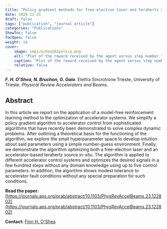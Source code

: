 ```yaml
---
title: "Policy gradient methods for free-electron laser and terahertz source optimization and stabilization at the FERMI free-electron laser at Elettra"
date: 2020-12-21
draft: false
tags: ["publication", "journal article"]
categories: "Publications"
ShowToc: false
TocOpen: false
weight: 10
cover:
    image: imgs/oshea202policy.png
    alt: "Plot of the reward received by the agent versus step number."
    caption: "Plot of the reward received by the agent versus step number."
    relative: false
---
```


_**F. H. O'Shea, N. Bruchon, G. Gaio**._ Elettra Sincrotrone Trieste, University of Trieste. _Physical Review Accelerators and Beams._

## Abstract

In this article we report on the application of a model-free reinforcement learning method to the optimization of accelerator systems. We simplify a policy gradient algorithm to accelerator control from sophisticated algorithms that have recently been demonstrated to solve complex dynamic problems. After outlining a theoretical basis for the functioning of the algorithm, we explore the small hyperparameter space to develop intuition about said parameters using a simple number-guess environment. Finally, we demonstrate the algorithm optimizing both a free-electron laser and an accelerator-based terahertz source in-situ. The algorithm is applied to different accelerator control systems and optimizes the desired signals in a few hundred steps without any domain knowledge using up to five control parameters. In addition, the algorithm shows modest tolerance to accelerator fault conditions without any special preparation for such conditions.

**Read the paper:** [https://journals.aps.org/prab/abstract/10.1103/PhysRevAccelBeams.23.122802](https://journals.aps.org/prab/abstract/10.1103/PhysRevAccelBeams.23.122802)

**Contact:** [Finn H. O'Shea](mailto:finn.h.oshea@gmail.com)
